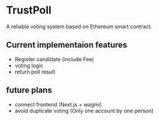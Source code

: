 # TrustPoll

A reliable voting system based on Ethereum smart contract.

## Current implementaion features
- Register candidate (include Fee) 
- voting logic
- return poll result

## future plans
- connect frontend (Next.js + wagmi)
- avoid duplicate voting (Only one account by one person)
